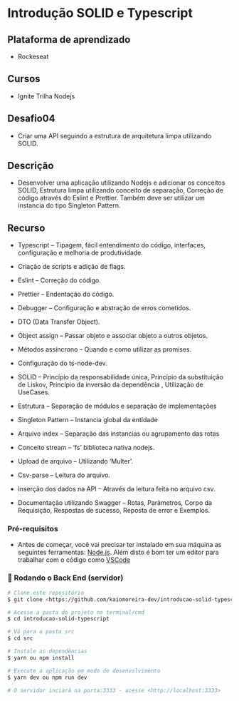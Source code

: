 # Introdução SOLID e Typescript

## Plataforma de aprendizado
* Rockeseat

## Cursos
* Ignite Trilha Nodejs

## Desafio04
* Criar uma API seguindo a estrutura de arquitetura limpa utilizando SOLID.

## Descrição

* Desenvolver uma aplicação utilizando Nodejs e adicionar os conceitos SOLID, Estrutura limpa utilizando conceito de separação, Correção de código através do Eslint e Prettier. Também deve ser utilizar um instancia do tipo Singleton Pattern.

## Recurso

* Typescript – Tipagem, fácil entendimento do código, interfaces, configuração e melhoria de produtividade.

* Criação de scripts e adição de flags.

* Eslint – Correção do código.

* Prettier – Endentação do código.

* Debugger – Configuração e abstração de erros cometidos.

* DTO (Data Transfer Object).

* Object assign – Passar objeto e associar objeto a outros objetos.

* Métodos assíncrono – Quando e como utilizar as promises.

* Configuração do ts-node-dev.

* SOLID – Princípio da responsabilidade única, Princípio da substituição de Liskov, Princípio da inversão da dependência , Utilização de UseCases.

* Estrutura – Separação de módulos e separação de implementações

* Singleton Pattern – Instancia global da entidade

* Arquivo index – Separação das instancias ou agrupamento das rotas

* Conceito stream – ‘fs’ biblioteca nativa nodejs.

* Upload de arquivo – Utilizando ‘Multer’.

* Csv-parse – Leitura do arquivo.

* Inserção dos dados na API – Através da leitura feita no arquivo csv.

* Documentação utilizando Swagger – Rotas, Parâmetros, Corpo da       Requisição, Respostas de sucesso, Reposta de error e Exemplos.



### Pré-requisitos

* Antes de começar, você vai precisar ter instalado em sua máquina as seguintes ferramentas:
[Node.js](https://nodejs.org/en/). 
Além disto é bom ter um editor para trabalhar com o código como [VSCode](https://code.visualstudio.com/)

### 🎲 Rodando o Back End (servidor)

```bash
# Clone este repositório
$ git clone <https://github.com/kaiomoreira-dev/introducao-solid-typescript.git>

# Acesse a pasta do projeto no terminal/cmd
$ cd introducao-solid-typescript

# Vá para a pasta src
$ cd src

# Instale as dependências
$ yarn ou npm install

# Execute a aplicação em modo de desenvolvimento
$ yarn dev ou npm run dev

# O servidor inciará na porta:3333 - acesse <http://localhost:3333>
```





